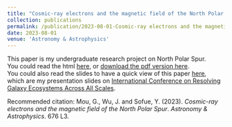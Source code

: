 ```yaml
---
title: "Cosmic-ray electrons and the magnetic field of the North Polar Spur"
collection: publications
permalink: /publication/2023-08-01-Cosmic-ray electrons and the magnetic field of the North Polar Spur
date: 2023-08-01
venue: 'Astronomy & Astrophysics'
---
```

This paper is my undergraduate research project on North Polar Spur.  
You could read the html [here](https://www.aanda.org/articles/aa/full_html/2023/08/aa45401-22/aa45401-22.html), or [download the pdf version here](http://rushingfox.github.io/files/aa45401-22.pdf).  
You could also read the slides to have a quick view of this paper [here](http://rushingfox.github.io/files/aa45401-22-slides.pdf), which are my presentation slides on [International Conference on
Resolving Galaxy Ecosystems Across All Scales](https://www.phy.cuhk.edu.hk/events/conf2023/).

Recommended citation: Mou, G., Wu, J. and Sofue, Y. (2023). <i>Cosmic-ray electrons and the magnetic field of the North Polar Spur</i>. <i>Astronomy & Astrophysics</i>. 676 L3.